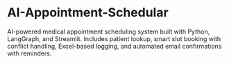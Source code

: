 # AI-Appointment-Schedular
AI-powered medical appointment scheduling system built with Python, LangGraph, and Streamlit. Includes patient lookup, smart slot booking with conflict handling, Excel-based logging, and automated email confirmations with reminders.

